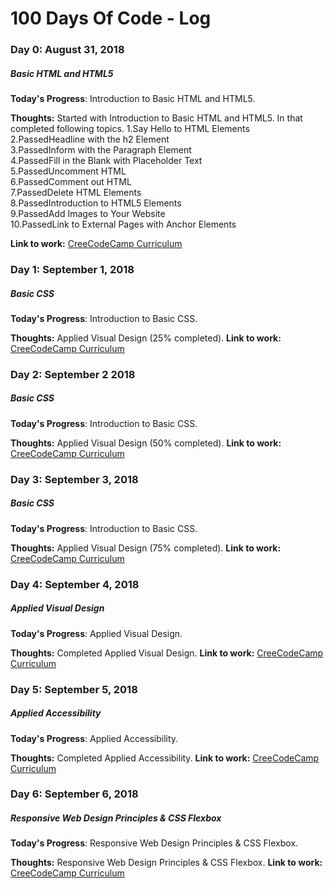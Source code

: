 # 100 Days Of Code - Log

### Day 0: August 31, 2018

##### Basic HTML and HTML5

**Today's Progress**: Introduction to Basic HTML and HTML5.

**Thoughts:** Started with Introduction to Basic HTML and HTML5. In that completed following topics.
1.Say Hello to HTML Elements<br/>
2.PassedHeadline with the h2 Element<br/>
3.PassedInform with the Paragraph Element<br/>
4.PassedFill in the Blank with Placeholder Text<br/>
5.PassedUncomment HTML<br/>
6.PassedComment out HTML<br/>
7.PassedDelete HTML Elements<br/>
8.PassedIntroduction to HTML5 Elements<br/>
9.PassedAdd Images to Your Website<br/>
10.PassedLink to External Pages with Anchor Elements<br/>

**Link to work:** [CreeCodeCamp Curriculum](https://learn.freecodecamp.org/responsive-web-design/basic-html-and-html5/link-to-internal-sections-of-a-page-with-anchor-elements/)

### Day 1: September 1, 2018

##### Basic CSS

**Today's Progress**: Introduction to Basic CSS.

**Thoughts:** Applied Visual Design (25% completed).
**Link to work:** [CreeCodeCamp Curriculum](https://learn.freecodecamp.org/responsive-web-design/basic-css/)

### Day 2: September 2 2018

##### Basic CSS

**Today's Progress**: Introduction to Basic CSS.

**Thoughts:** Applied Visual Design (50% completed).
**Link to work:** [CreeCodeCamp Curriculum](https://learn.freecodecamp.org/responsive-web-design/applied-visual-design)

### Day 3: September 3, 2018

##### Basic CSS

**Today's Progress**: Introduction to Basic CSS.

**Thoughts:** Applied Visual Design (75% completed).
**Link to work:** [CreeCodeCamp Curriculum](https://learn.freecodecamp.org/responsive-web-design/applied-visual-design)

### Day 4: September 4, 2018

##### Applied Visual Design

**Today's Progress**: Applied Visual Design.

**Thoughts:** Completed Applied Visual Design.
**Link to work:** [CreeCodeCamp Curriculum](https://learn.freecodecamp.org/responsive-web-design/applied-visual-design)

### Day 5: September 5, 2018

##### Applied Accessibility

**Today's Progress**: Applied Accessibility.

**Thoughts:** Completed Applied Accessibility.
**Link to work:** [CreeCodeCamp Curriculum](https://learn.freecodecamp.org/responsive-web-design/applied-accessibility)


### Day 6: September 6, 2018

##### Responsive Web Design Principles & CSS Flexbox

**Today's Progress**: Responsive Web Design Principles & CSS Flexbox.

**Thoughts:** Responsive Web Design Principles & CSS Flexbox.
**Link to work:** [CreeCodeCamp Curriculum](https://learn.freecodecamp.org/responsive-web-design/css-flexbox)